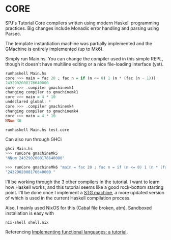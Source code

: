 # CORE
SPJ's Tutorial Core compilers written using modern Haskell
programming practices. Big changes include Monadic error handling and parsing
using Parsec.

The template instantiation machine was partially implemented and the GMachine is
entirely implemented (up to Mk6).

Simply run Main.hs. You can change the compiler used in this simple REPL,
though it doesn't have multiline editing or a nice file-loading interface (yet).
```haskell
runhaskell Main.hs
core >>> main = fac 20 ; fac n = if (n <= 0) 1 (n * (fac (n - 1)))
2432902008176640000
core >>> .compiler gmachinemk1
changing compiler to gmachinemk1
core >>> main = 4 * 10
undeclared global: *
core >>> .compiler gmachinemk4
changing compiler to gmachinemk4
core >>> main = 4 * 10
NNum 40

runhaskell Main.hs test.core

```

Can also run through GHCi
```haskell
ghci Main.hs
>>> runCore gmachineMk5
"NNum 2432902008176640000"

>>> runCore gmachineMk6 "main = fac 20 ; fac n = if (n <= 0) 1 (n * (fac (n - 1)))"
"2432902008176640000 "
```

I'll be working through the 3 other compilers in the tutorial. I want to learn
how Haskell works, and this tutorial seems like a good rock-bottom starting
point. I'll be done once I implement a [STG machine](http://research.microsoft.com/apps/pubs/default.aspx?id=67083), a more updated version of which is used in the current Haskell compilation process.



Also, I mainly used NixOS for this (Cabal file broken, atm). Sandboxed installation is easy with
```
nix-shell shell.nix
```

Referencing [Implementing functional languages: a tutorial](http://research.microsoft.com/en-us/um/people/simonpj/Papers/pj-lester-book/i).
